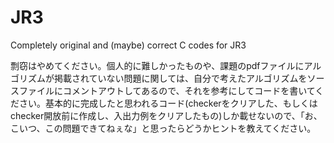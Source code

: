 # JR3
Completely original and (maybe) correct C codes for JR3

剽窃はやめてください。個人的に難しかったものや、課題のpdfファイルにアルゴリズムが掲載されていない問題に関しては、自分で考えたアルゴリズムをソースファイルにコメントアウトしてあるので、それを参考にしてコードを書いてください。基本的に完成したと思われるコード(checkerをクリアした、もしくはchecker開放前に作成し、入出力例をクリアしたもの)しか載せないので、「お、こいつ、この問題できてねぇな」と思ったらどうかヒントを教えてください。
